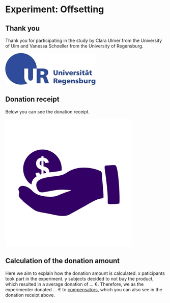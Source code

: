 # Experiment: Offsetting 
## Thank you 

Thank you for participating in the study by Clara Ulmer from the University of Ulm and Vanessa Schoeller from the University of Regensburg.




![](https://github.com/Vanessa-project/Experiment/raw/gh-pages/logo_regensburg.jpg)


## Donation receipt

Below you can see the donation receipt.

![](https://github.com/Vanessa-project/Experiment/raw/gh-pages/monetary-donation.jpg)

## Calculation of the donation amount

Here we aim to explain how the donation amount is calculated.
x paticipants took part in the experiment. 
y subjects decided to not buy the product, which resulted in a average donation of ... €. 
Therefore, we as the experimenter donated ... € to [compensators](https://www.compensators.org/), which you can also see in the donation receipt above.


